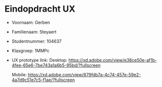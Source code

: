 # Eindopdracht UX

- Voornaam: Gerben
- Familienaam: Steyaert
- Studentnummer: 104637
- Klasgroep: 1MMPc
- UX prototype link: 
  Desktop: https://xd.adobe.com/view/e38ce50e-af1b-4fee-65e6-7be743a1a6b5-95bd/?fullscreen 
  
  Mobile: https://xd.adobe.com/view/879fdb7a-4c74-457e-59e2-4a7d9c51e7c5-f1ae/?fullscreen
